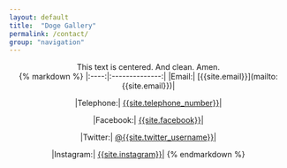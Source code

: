 ```yaml
---
layout: default
title:  "Doge Gallery"
permalink: /contact/
group: "navigation"
---
```

 
 <center>This text is centered.  And clean.  Amen.</center>
 <center>
 {% markdown %}
|:----:|:--------------:|
|Email:| [{{site.email}}](mailto:{{site.email}})|

|Telephone:| [{{site.telephone_number}}](tel:{{site.telephone_number}})|

|Facebook:| [{{site.facebook}}](https://facebook.com/{{site.facebook}})|

|Twitter:| [@{{site.twitter_username}}](https://twitter.com/{{site.twitter_username}})|

|Instagram:| [{{site.instagram}}](https://instagram.com/{{site.instagram}})|
{% endmarkdown %}
</center>